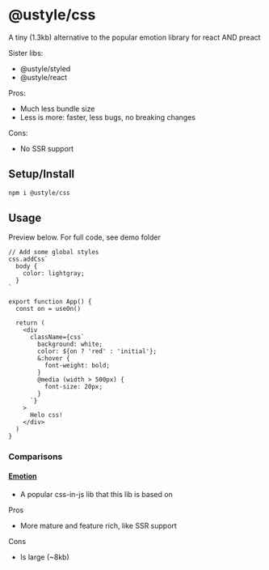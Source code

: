 # @ustyle/css

A tiny (1.3kb) alternative to the popular emotion library for react AND preact

Sister libs:

- @ustyle/styled
- @ustyle/react

Pros:

- Much less bundle size
- Less is more: faster, less bugs, no breaking changes

Cons:

- No SSR support

## Setup/Install

```bash
npm i @ustyle/css
```

## Usage

Preview below. For full code, see demo folder

```tsx
// Add some global styles
css.addCss`
  body {
    color: lightgray;
  }
`

export function App() {
  const on = useOn()

  return (
    <div
      className={css`
        background: white;
        color: ${on ? 'red' : 'initial'};
        &:hover {
          font-weight: bold;
        }
        @media (width > 500px) {
          font-size: 20px;
        }
      `}
    >
      Helo css!
    </div>
  )
}
```

### Comparisons

#### [Emotion](https://emotion.sh/docs/introduction)

- A popular css-in-js lib that this lib is based on

Pros

- More mature and feature rich, like SSR support

Cons

- Is large (~8kb)
